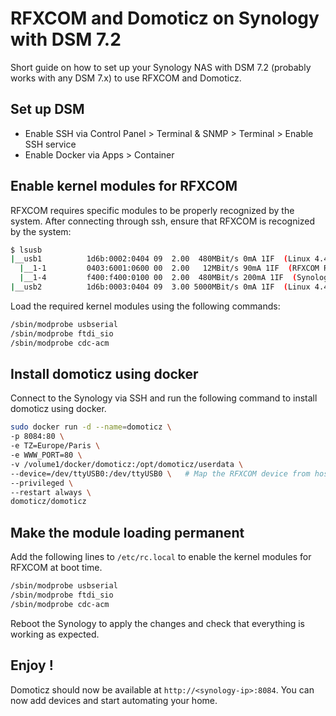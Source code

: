 # RFXCOM and Domoticz on Synology with DSM 7.2

Short guide on how to set up your Synology NAS with DSM 7.2 (probably works with any DSM 7.x) to use RFXCOM and Domoticz.

## Set up DSM

* Enable SSH via Control Panel > Terminal & SNMP > Terminal > Enable SSH service
* Enable Docker via Apps > Container

## Enable kernel modules for RFXCOM

RFXCOM requires specific modules to be properly recognized by the system. After connecting through ssh, ensure that RFXCOM is recognized by the system:
```bash
$ lsusb
|__usb1          1d6b:0002:0404 09  2.00  480MBit/s 0mA 1IF  (Linux 4.4.302+ xhci-hcd xHCI Host Controller 0000:00:15.0) hub
  |__1-1         0403:6001:0600 00  2.00   12MBit/s 90mA 1IF  (RFXCOM RFXtrx433 A13XQMM)
  |__1-4         f400:f400:0100 00  2.00  480MBit/s 200mA 1IF  (Synology DiskStation 65003A03E4FFE872)
|__usb2          1d6b:0003:0404 09  3.00 5000MBit/s 0mA 1IF  (Linux 4.4.302+ xhci-hcd xHCI Host Controller 0000:00:15.0) hub
```
Load the required kernel modules using the following commands:
```bash
/sbin/modprobe usbserial
/sbin/modprobe ftdi_sio
/sbin/modprobe cdc-acm
```

## Install domoticz using docker
Connect to the Synology via SSH and run the following command to install domoticz using docker.

```bash
sudo docker run -d --name=domoticz \
-p 8084:80 \
-e TZ=Europe/Paris \
-e WWW_PORT=80 \
-v /volume1/docker/domoticz:/opt/domoticz/userdata \
--device=/dev/ttyUSB0:/dev/ttyUSB0 \   # Map the RFXCOM device from host to container
--privileged \
--restart always \
domoticz/domoticz
```

## Make the module loading permanent

Add the following lines to `/etc/rc.local` to enable the kernel modules for RFXCOM at boot time.
```bash
/sbin/modprobe usbserial
/sbin/modprobe ftdi_sio
/sbin/modprobe cdc-acm
```
Reboot the Synology to apply the changes and check that everything is working as expected.


## Enjoy !

Domoticz should now be available at `http://<synology-ip>:8084`. You can now add devices and start automating your home.